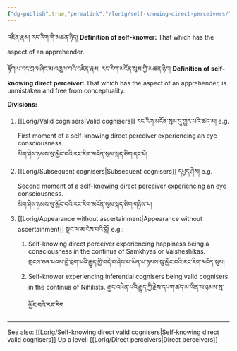 ```yaml
---
{"dg-publish":true,"permalink":"/lorig/self-knowing-direct-perceivers/"}
---
```


འཛིན་རྣམ། རང་རིག་གི་མཚན་ཉིད།
**Definition of self-knower:** That which has the aspect of an apprehender.

རྟོག་པ་དང་བྲལ་ཞིང་མ་འཁྲུལ་བའི་འཛིན་རྣམ། རང་རིག་མངོན་སུམ་གྱི་མཚན་ཉིད།
**Definition of self-knowing direct perceiver:** That which has the aspect of an apprehender, is unmistaken and free from conceptuality.

**Divisions:**
1. [[Lorig/Valid cognisers\|Valid cognisers]] རང་རིག་མངོན་སུམ་དུ་གྱུར་པའི་ཚད་མ།
   e.g. First moment of a self-knowing direct perceiver experiencing an eye consciousness.<br> མིག་ཤེས་ཉམས་སུ་མྱོང་བའི་རང་རིག་མངོན་སུམ་སྐད་ཅིག་དང་པོ།
2. [[Lorig/Subsequent cognisers\|Subsequent cognisers]] དཔྱད་ཤེས།
   e.g. Second moment of a self-knowing direct perceiver experiencing an eye consciousness.<br>མིག་ཤེས་ཉམས་སུ་མྱོང་བའི་རང་རིག་མངོན་སུམ་སྐད་ཅིག་གཉིས་པ།
3. [[Lorig/Appearance without ascertainment\|Appearance without ascertainment]] སྣང་ལ་མ་ངེས་པའི་བློ། e.g.:
	1. Self-knowing direct perceiver experiencing happiness being a consciousness in the continua of Samkhyas or Vaisheshikas.<br>གྲངས་ཅན་པའམ་བྱེ་བྲག་པའི་རྒྱུད་ཀྱི་བདེ་བ་ཤེས་པ་ཡིན་པ་ཉམས་སུ་མྱོང་བའི་རང་རིག་མངོན་སུམ།
	2. Self-knower experiencing inferential cognisers being valid cognisers in the continua of Nihilists. རྒྱང་འཕེན་པའི་རྒྱུད་ཀྱི་རྗེས་དཔག་ཚད་མ་ཡིན་པ་ཉམས་སུ་མྱོང་བའི་རང་རིག

---
See also: [[Lorig/Self-knowing direct valid cognisers\|Self-knowing direct valid cognisers]]
Up a level: [[Lorig/Direct perceivers\|Direct perceivers]]